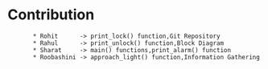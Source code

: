 # Contribution
           * Rohit      -> print_lock() function,Git Repository
           * Rahul      -> print_unlock() function,Block Diagram
           * Sharat     -> main() functions,print_alarm() function
           * Roobashini -> approach_light() function,Information Gathering
  
    

